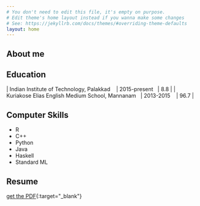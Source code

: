 ```yaml
---
# You don't need to edit this file, it's empty on purpose.
# Edit theme's home layout instead if you wanna make some changes
# See: https://jekyllrb.com/docs/themes/#overriding-theme-defaults
layout: home
---
```

## About me



## Education  

| Indian Institute of Technology, Palakkad &nbsp;&nbsp;  | 2015-present &nbsp;&nbsp;| 8.8  |
| Kuriakose Elias English Medium School, Mannanam&nbsp;&nbsp; | 2013-2015 &nbsp;&nbsp;   | 96.7 |

## Computer Skills
- R
- C++
- Python
- Java
- Haskell
- Standard ML

## Resume
[get the PDF](/resources/Resume.pdf){:target="_blank"}

